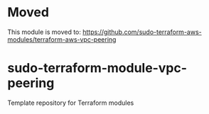# Moved
This module is moved to: https://github.com/sudo-terraform-aws-modules/terraform-aws-vpc-peering

# sudo-terraform-module-vpc-peering
Template repository for Terraform modules
